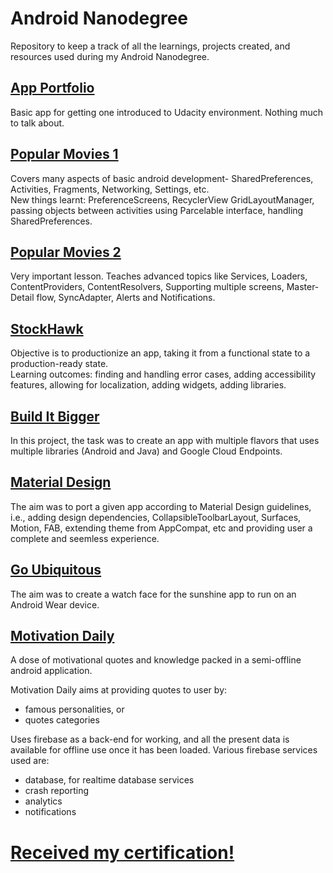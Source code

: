 # Android Nanodegree
Repository to keep a track of all the learnings, projects created, and resources used during my Android Nanodegree.


## [App Portfolio](https://github.com/GurpreetSK95/My-App-Portfolio)
Basic app for getting one introduced to Udacity environment. Nothing much to talk about.

## [Popular Movies 1](https://github.com/GurpreetSK95/PopularMovies1)
Covers many aspects of basic android development- SharedPreferences, Activities, Fragments, Networking, Settings, etc.  
New things learnt: PreferenceScreens, RecyclerView GridLayoutManager, passing objects between activities using Parcelable interface, handling SharedPreferences.

## [Popular Movies 2](https://github.com/GurpreetSK95/PopularMovies2)
Very important lesson. Teaches advanced topics like Services, Loaders, ContentProviders, ContentResolvers, Supporting multiple screens, Master-Detail flow, SyncAdapter, Alerts and Notifications.

## [StockHawk](https://github.com/GurpreetSK95/StockHawk)
Objective is to productionize an app, taking it from a functional state to a production-ready state.  
Learning outcomes: finding and handling error cases, adding accessibility features, allowing for localization, adding widgets, adding libraries.

## [Build It Bigger](https://github.com/GurpreetSK95/Jokestar)
In this project, the task was to create an app with multiple flavors that uses multiple libraries (Android and Java) and Google Cloud Endpoints.

## [Material Design](https://github.com/GurpreetSK95/MaterializeXYZReader)
The aim was to port a given app according to Material Design guidelines, i.e., adding design dependencies, CollapsibleToolbarLayout, Surfaces, Motion, FAB, extending theme from AppCompat, etc and providing user a complete and seemless experience.

## [Go Ubiquitous](https://github.com/GurpreetSK95/Wear-It)
The aim was to create a watch face for the sunshine app to run on an Android Wear device. 

## [Motivation Daily](https://github.com/GurpreetSK95/Motivation-Daily)
A dose of motivational quotes and knowledge packed in a semi-offline android application.

Motivation Daily aims at providing quotes to user by:
* famous personalities, or
* quotes categories

Uses firebase as a back-end for working, and all the present data is available for offline use once it has been loaded. Various firebase services used are:
* database, for realtime database services
* crash reporting
* analytics
* notifications


# [Received my certification!](https://goo.gl/BiRZA3)
